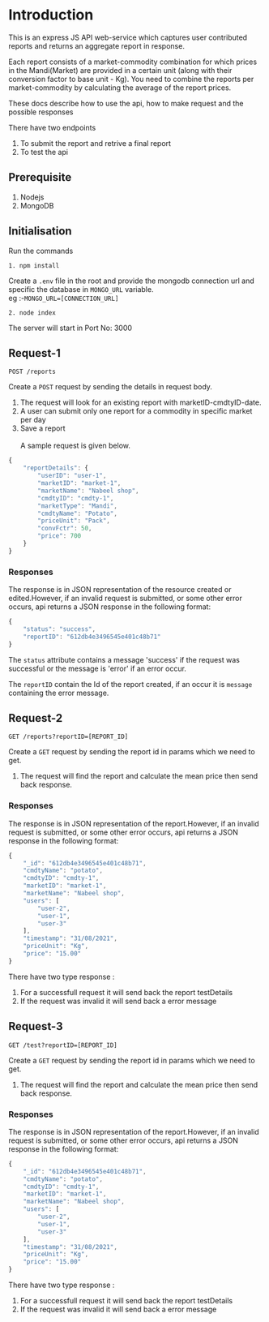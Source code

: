# Introduction

This is an express JS API web-service which captures user contributed
reports and returns an aggregate report in response.

Each report consists of a market-commodity combination for which prices in the Mandi(Market)
are provided in a certain unit (along with their conversion factor to base unit - Kg).
You need to combine the reports per market-commodity by calculating the average of the report
prices.

These docs describe how to use the api, how to make request and the possible responses

There have two endpoints
1. To submit the report and retrive a final report
2. To test the api

## Prerequisite

1. Nodejs
2. MongoDB

## Initialisation

Run the commands

```http
1. npm install
```
Create a `.env` file in the root and provide the mongodb connection url and specific the database in `MONGO_URL` variable.<br>
eg :-`MONGO_URL=[CONNECTION_URL]`
```http
2. node index
```
The server will start in Port No: 3000


## Request-1

```http
POST /reports
```

Create a `POST` request by sending the details in request body.<br>
1. The request will look for an existing report with marketID-cmdtyID-date.
2. A user can submit only one report for a commodity in specific market per day
3. Save a report<br><br>
A sample request is given below.
```javascript
{
    "reportDetails": {
        "userID": "user-1",
        "marketID": "market-1",
        "marketName": "Nabeel shop",
        "cmdtyID": "cmdty-1",
        "marketType": "Mandi",
        "cmdtyName": "Potato",
        "priceUnit": "Pack",
        "convFctr": 50,
        "price": 700
    }
}
```


### Responses

The response is in JSON representation of the resource created or edited.However, if an invalid request is submitted, or some other error occurs, api returns a JSON response in the following format:

```javascript
{
    "status": "success",
    "reportID": "612db4e3496545e401c48b71"
}
```

The `status` attribute contains a message 'success' if the request was successful or the message is 'error' if an error occur.

The `reportID` contain the Id of the report created, if an occur it is `message` containing the error message.

## Request-2

```http
GET /reports?reportID=[REPORT_ID]
```

Create a `GET` request by sending the report id in params which we need to get.<br>
1. The request will find the report and calculate the mean price then send back response.


### Responses

The response is in JSON representation of the report.However, if an invalid request is submitted, or some other error occurs, api returns a JSON response in the following format:

```javascript
{
    "_id": "612db4e3496545e401c48b71",
    "cmdtyName": "potato",
    "cmdtyID": "cmdty-1",
    "marketID": "market-1",
    "marketName": "Nabeel shop",
    "users": [
        "user-2",
        "user-1",
        "user-3"
    ],
    "timestamp": "31/08/2021",
    "priceUnit": "Kg",
    "price": "15.00"
}
```

There have two type response :
1. For a successfull request it will send back the report testDetails
2. If the request was invalid it will send back a error message

## Request-3

```http
GET /test?reportID=[REPORT_ID]
```

Create a `GET` request by sending the report id in params which we need to get.<br>
1. The request will find the report and calculate the mean price then send back response.


### Responses

The response is in JSON representation of the report.However, if an invalid request is submitted, or some other error occurs, api returns a JSON response in the following format:

```javascript
{
    "_id": "612db4e3496545e401c48b71",
    "cmdtyName": "potato",
    "cmdtyID": "cmdty-1",
    "marketID": "market-1",
    "marketName": "Nabeel shop",
    "users": [
        "user-2",
        "user-1",
        "user-3"
    ],
    "timestamp": "31/08/2021",
    "priceUnit": "Kg",
    "price": "15.00"
}
```

There have two type response :
1. For a successfull request it will send back the report testDetails
2. If the request was invalid it will send back a error message


